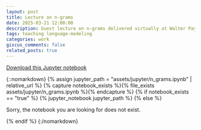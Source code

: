 ```yaml
---
layout: post
title: Lecture on n-grams
date: 2025-03-21 12:00:00
description: Guest lecture on n-grams delivered virtually at Walter Payton College Prepatory High School in Chicago, IL.
tags: teaching language-modeling
categories: work
giscus_comments: false
related_posts: true
---
```


<a href="/assets/downloads/n_grams.ipynb" download="n_grams.ipynb">Download this Jupyter notebook</a>

{::nomarkdown}
{% assign jupyter_path = "assets/jupyter/n_grams.ipynb" | relative_url %}
{% capture notebook_exists %}{% file_exists assets/jupyter/n_grams.ipynb %}{% endcapture %}
{% if notebook_exists == "true" %}
{% jupyter_notebook jupyter_path %}
{% else %}

<p>Sorry, the notebook you are looking for does not exist.</p>
{% endif %}
{:/nomarkdown}
